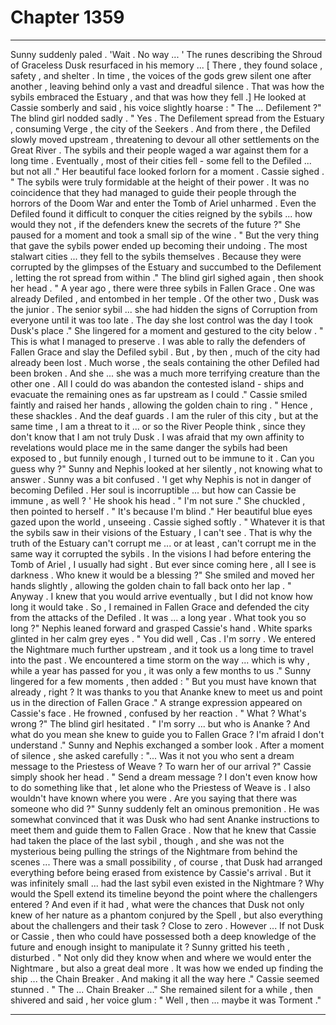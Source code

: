 
# Chapter 1359


---

Sunny suddenly paled .
'Wait . No way ... '
The runes describing the Shroud of Graceless Dusk resurfaced in his memory ...
[ There , they found solace , safety , and shelter . In time , the voices of the gods grew silent one after another , leaving behind only a vast and dreadful silence . That was how the sybils embraced the Estuary , and that was how they fell .]
He looked at Cassie somberly and said , his voice slightly hoarse :
" The ... Defilement ?"
The blind girl nodded sadly .
" Yes . The Defilement spread from the Estuary , consuming Verge , the city of the Seekers . And from there , the Defiled slowly moved upstream , threatening to devour all other settlements on the Great River . The sybils and their people waged a war against them for a long time . Eventually , most of their cities fell - some fell to the Defiled ... but not all ."
Her beautiful face looked forlorn for a moment .
Cassie sighed .
" The sybils were truly formidable at the height of their power . It was no coincidence that they had managed to guide their people through the horrors of the Doom War and enter the Tomb of Ariel unharmed . Even the Defiled found it difficult to conquer the cities reigned by the sybils ... how would they not , if the defenders knew the secrets of the future ?"
She paused for a moment and took a small sip of the wine .
" But the very thing that gave the sybils power ended up becoming their undoing . The most stalwart cities ... they fell to the sybils themselves . Because they were corrupted by the glimpses of the Estuary and succumbed to the Defilement , letting the rot spread from within ."
The blind girl sighed again , then shook her head .
" A year ago , there were three sybils in Fallen Grace . One was already Defiled , and entombed in her temple . Of the other two , Dusk was the junior . The senior sybil ... she had hidden the signs of Corruption from everyone until it was too late . The day she lost control was the day I took Dusk's place ."
She lingered for a moment and gestured to the city below .
" This is what I managed to preserve . I was able to rally the defenders of Fallen Grace and slay the Defiled sybil . But , by then , much of the city had already been lost . Much worse , the seals containing the other Defiled had been broken . And she ... she was a much more terrifying creature than the other one . All I could do was abandon the contested island - ships and evacuate the remaining ones as far upstream as I could ."
Cassie smiled faintly and raised her hands , allowing the golden chain to ring .
" Hence , these shackles . And the deaf guards . I am the ruler of this city , but at the same time , I am a threat to it ... or so the River People think , since they don't know that I am not truly Dusk . I was afraid that my own affinity to revelations would place me in the same danger the sybils had been exposed to , but funnily enough , I turned out to be immune to it . Can you guess why ?"
Sunny and Nephis looked at her silently , not knowing what to answer . Sunny was a bit confused .
'I get why Nephis is not in danger of becoming Defiled . Her soul is incorruptible ... but how can Cassie be immune , as well ? '
He shook his head .
" I'm not sure ."
She chuckled , then pointed to herself .
" It's because I'm blind ."
Her beautiful blue eyes gazed upon the world , unseeing . Cassie sighed softly .
" Whatever it is that the sybils saw in their visions of the Estuary , I can't see . That is why the truth of the Estuary can't corrupt me ... or at least , can't corrupt me in the same way it corrupted the sybils . In the visions I had before entering the Tomb of Ariel , I usually had sight . But ever since coming here , all I see is darkness . Who knew it would be a blessing ?"
She smiled and moved her hands slightly , allowing the golden chain to fall back onto her lap .
" Anyway . I knew that you would arrive eventually , but I did not know how long it would take . So , I remained in Fallen Grace and defended the city from the attacks of the Defiled . It was ... a long year . What took you so long ?"
Nephis leaned forward and grasped Cassie's hand . White sparks glinted in her calm grey eyes .
" You did well , Cas . I'm sorry . We entered the Nightmare much further upstream , and it took us a long time to travel into the past . We encountered a time storm on the way ... which is why , while a year has passed for you , it was only a few months to us ."
Sunny lingered for a few moments , then added :
" But you must have known that already , right ? It was thanks to you that Ananke knew to meet us and point us in the direction of Fallen Grace ."
A strange expression appeared on Cassie's face . He frowned , confused by her reaction .
" What ? What's wrong ?"
The blind girl hesitated .
" I'm sorry ... but who is Ananke ? And what do you mean she knew to guide you to Fallen Grace ? I'm afraid I don't understand ."
Sunny and Nephis exchanged a somber look . After a moment of silence , she asked carefully :
"... Was it not you who sent a dream message to the Priestess of Weave ? To warn her of our arrival ?"
Cassie simply shook her head .
" Send a dream message ? I don't even know how to do something like that , let alone who the Priestess of Weave is . I also wouldn't have known where you were . Are you saying that there was someone who did ?"
Sunny suddenly felt an ominous premonition .
He was somewhat convinced that it was Dusk who had sent Ananke instructions to meet them and guide them to Fallen Grace . Now that he knew that Cassie had taken the place of the last sybil , though , and she was not the mysterious being pulling the strings of the Nightmare from behind the scenes ...
There was a small possibility , of course , that Dusk had arranged everything before being erased from existence by Cassie's arrival . But it was infinitely small ... had the last sybil even existed in the Nightmare ? Why would the Spell extend its timeline beyond the point where the challengers entered ?
And even if it had , what were the chances that Dusk not only knew of her nature as a phantom conjured by the Spell , but also everything about the challengers and their task ?
Close to zero .
However ...
If not Dusk or Cassie , then who could have possessed both a deep knowledge of the future and enough insight to manipulate it ?
Sunny gritted his teeth , disturbed .
" Not only did they know when and where we would enter the Nightmare , but also a great deal more . It was how we ended up finding the ship ... the Chain Breaker . And making it all the way here ."
Cassie seemed stunned .
" The ... Chain Breaker ..."
She remained silent for a while , then shivered and said , her voice glum :
" Well , then ... maybe it was Torment ."

---

